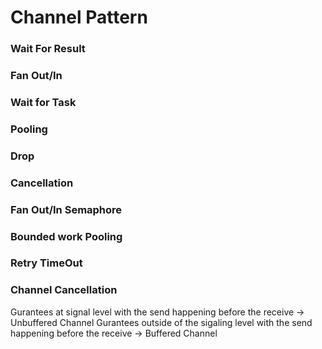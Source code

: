 # Channel Pattern

### Wait For Result
### Fan Out/In
### Wait for Task
### Pooling
### Drop
### Cancellation
### Fan Out/In Semaphore
### Bounded work Pooling
### Retry TimeOut
### Channel Cancellation


Gurantees at signal level with the send happening before the receive -> Unbuffered Channel
Gurantees outside of the sigaling level with the send happening before the receive -> Buffered Channel